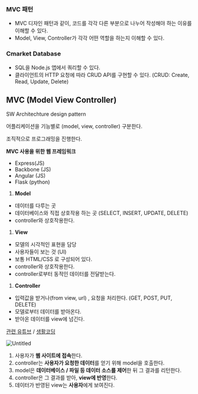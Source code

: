 ### **MVC 패턴**

- MVC 디자인 패턴과 같이, 코드를 각각 다른 부분으로 나누어 작성해야 하는 이유를 이해할 수 있다.
- Model, View, Controller가 각각 어떤 역할을 하는지 이해할 수 있다.

### **Cmarket Database**

- SQL을 Node.js 앱에서 쿼리할 수 있다.
- 클라이언트의 HTTP 요청에 따라 CRUD API를 구현할 수 있다. (CRUD: Create, Read, Update, Delete)

## MVC (Model View Controller)

SW Architechture design pattern 

어플리케이션을 기능별로 (model, view, controller) 구분한다. 

조직적으로 프로그래밍을 진행한다. 

**MVC 사용을 위한 웹 프레임워크**

- Express(JS)
- Backbone (JS)
- Angular (JS)
- Flask (python)

1. **Model** 
- 데이터를 다루는 곳
- 데이터베이스와 직접 상호작용 하는 곳 (SELECT, INSERT, UPDATE, DELETE)
- controller와 상호작용한다.

1. **View** 
- 모델의 시각적인 표현을 담당
- 사용자들이 보는 것 (UI)
- 보통 HTML/CSS 로 구성되어 있다.
- controller와 상호작용한다.
- controller로부터 동적인 데이터를 전달받는다.

1. **Controller** 
- 입력값을 받거나(from view, url) , 요청을 처리한다. (GET, POST, PUT, DELETE)
- 모델로부터 데이터를 받아온다.
- 받아온 데이터를 view에 넘긴다.

[관련 유튜브](https://www.youtube.com/watch?v=pCvZtjoRq1I) / [생활코딩](https://opentutorials.org/course/697/3828) 

![Untitled](https://s3-us-west-2.amazonaws.com/secure.notion-static.com/5869bab6-7ae2-4f41-b173-70dfaa515a28/Untitled.png)

1. 사용자가 **웹 사이트에 접속**한다. 
2. controller는 **사용자가 요청한 데이터**를 얻기 위해 model을 호출한다. 
3. model은 **데이터베이스 / 파일 등 데이터 소스를 제어**한 뒤 그 결과를 리턴한다.
4.  controller은 그 결과를 받아, **view에 반영**한다. 
5. 데이터가 반영된 view는 **사용자**에게 보여진다.
